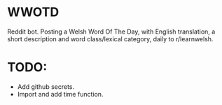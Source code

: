 # WWOTD
Reddit bot. Posting a Welsh Word Of The Day, with English translation, a short description and word class/lexical category, daily to r/learnwelsh.

# TODO:
- Add github secrets.
- Import and add time function.
